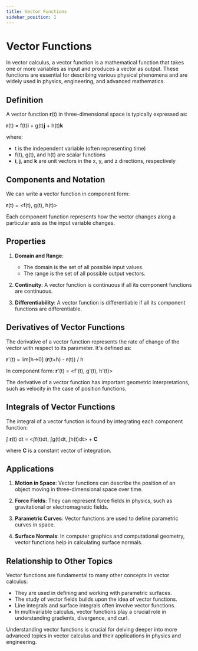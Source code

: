 ```yaml
---
title: Vector Functions
sidebar_position: 1
---
```


# Vector Functions

In vector calculus, a vector function is a mathematical function that takes one or more variables as input and produces a vector as output. These functions are essential for describing various physical phenomena and are widely used in physics, engineering, and advanced mathematics.

## Definition

A vector function **r**(t) in three-dimensional space is typically expressed as:

**r**(t) = f(t)**i** + g(t)**j** + h(t)**k**

where:

-   t is the independent variable (often representing time)
-   f(t), g(t), and h(t) are scalar functions
-   **i**, **j**, and **k** are unit vectors in the x, y, and z directions, respectively

## Components and Notation

We can write a vector function in component form:

**r**(t) = \<f(t), g(t), h(t)>

Each component function represents how the vector changes along a particular axis as the input variable changes.

## Properties

1. **Domain and Range**:

    - The domain is the set of all possible input values.
    - The range is the set of all possible output vectors.

2. **Continuity**:
   A vector function is continuous if all its component functions are continuous.

3. **Differentiability**:
   A vector function is differentiable if all its component functions are differentiable.

## Derivatives of Vector Functions

The derivative of a vector function represents the rate of change of the vector with respect to its parameter. It's defined as:

**r**'(t) = lim[h→0] (**r**(t+h) - **r**(t)) / h

In component form:
**r**'(t) = \<f'(t), g'(t), h'(t)>

The derivative of a vector function has important geometric interpretations, such as velocity in the case of position functions.

## Integrals of Vector Functions

The integral of a vector function is found by integrating each component function:

∫ **r**(t) dt = \<∫f(t)dt, ∫g(t)dt, ∫h(t)dt> + **C**

where **C** is a constant vector of integration.

## Applications

1. **Motion in Space**:
   Vector functions can describe the position of an object moving in three-dimensional space over time.

2. **Force Fields**:
   They can represent force fields in physics, such as gravitational or electromagnetic fields.

3. **Parametric Curves**:
   Vector functions are used to define parametric curves in space.

4. **Surface Normals**:
   In computer graphics and computational geometry, vector functions help in calculating surface normals.

## Relationship to Other Topics

Vector functions are fundamental to many other concepts in vector calculus:

-   They are used in defining and working with parametric surfaces.
-   The study of vector fields builds upon the idea of vector functions.
-   Line integrals and surface integrals often involve vector functions.
-   In multivariable calculus, vector functions play a crucial role in understanding gradients, divergence, and curl.

Understanding vector functions is crucial for delving deeper into more advanced topics in vector calculus and their applications in physics and engineering.
